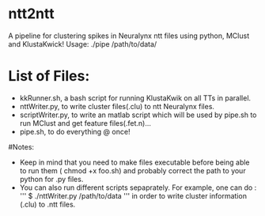 # ntt2ntt
A pipeline for clustering spikes in Neuralynx ntt files using python, MClust and KlustaKwick!
Usage:
      ./pipe /path/to/data/

# List of Files:

* kkRunner.sh, a bash script for running KlustaKwik on all TTs in parallel.
* nttWriter.py, to write cluster files(.clu) to ntt Neuralynx files.
* scriptWriter.py, to write an matlab script which will be used by pipe.sh to run MClust and get feature files(.fet.n)...
* pipe.sh, to do everything @ once!

#Notes:

* Keep in mind that you need to make files executable before being able to run them ( chmod +x foo.sh) and probably correct the path to your python for .py files.
* You can also run different scripts sepaprately. For example, one can do :
'''
        $ ./nttWriter.py /path/to/data
'''
in order to write cluster information (.clu) to .ntt files.
